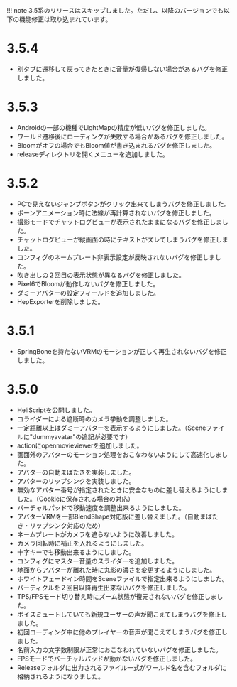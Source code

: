 !!! note
    3.5系のリリースはスキップしました。ただし、以降のバージョンでも以下の機能修正は取り込まれています。

# 3.5.4
- 別タブに遷移して戻ってきたときに音量が復帰しない場合があるバグを修正しました。

# 3.5.3
- Androidの一部の機種でLightMapの精度が低いバグを修正しました。
- ワールド遷移後にローディングが失敗する場合があるバグを修正しました。
- Bloomがオフの場合でもBloom値が書き込まれるバグを修正しました。
- releaseディレクトリを開くメニューを追加しました。

# 3.5.2
- PCで見えないジャンプボタンがクリック出来てしまうバグを修正しました。
- ボーンアニメーション時に法線が再計算されないバグを修正しました。
- 撮影モードでチャットログビューが表示されたままになるバグを修正しました。
- チャットログビューが縦画面の時にテキストがズレてしまうバグを修正しました。
- コンフィグのネームプレート非表示設定が反映されないバグを修正しました。
- 吹き出しの２回目の表示状態が異なるバグを修正しました。
- Pixel6でBloomが動作しないバグを修正しました。
- ダミーアバターの設定フィールドを追加しました。
- HepExporterを削除しました。

# 3.5.1
- SpringBoneを持たないVRMのモーションが正しく再生されないバグを修正しました。

# 3.5.0
- HeliScriptを公開しました。
- コライダーによる遮断時のカメラ挙動を調整しました。
- 一定距離以上はダミーアバターを表示するようにしました。（Sceneファイルに"dummyavatar"の追記が必要です）
- actionにopenmovieviewerを追加しました。
- 画面外のアバターのモーション処理をおこなわないようにして高速化しました。
- アバターの自動まばたきを実装しました。
- アバターのリップシンクを実装しました。
- 無効なアバター番号が指定されたときに安全なものに差し替えるようにしました。（Cookieに保存される場合の対応）
- バーチャルパッドで移動速度を調整出来るようにしました。
- アバターVRMを一部BlendShape対応版に差し替えました。（自動まばたき・リップシンク対応のため）
- ネームプレートがカメラを遮らないように改善しました。
- カメラ回転時に補正を入れるようにしました。
- 十字キーでも移動出来るようにしました。
- コンフィグにマスター音量のスライダーを追加しました。
- 地面からアバターが離れた時に丸影の濃さを変更するようにしました。
- ホワイトフェードイン時間をSceneファイルで指定出来るようにしました。
- パーティクルを２回目以降再生出来ないバグを修正しました。
- TPS/FPSモード切り替え時にズーム状態が復元されないバグを修正しました。
- ボイスミュートしていても新規ユーザーの声が聞こえてしまうバグを修正しました。
- 初回ローディング中に他のプレイヤーの音声が聞こえてしまうバグを修正しました。
- 名前入力の文字数制限が正常におこなわれていないバグを修正しました。
- FPSモードでバーチャルパッドが動かないバグを修正しました。
- Releaseフォルダに出力されるファイル一式がワールド名を含むフォルダに格納されるようになりました。
